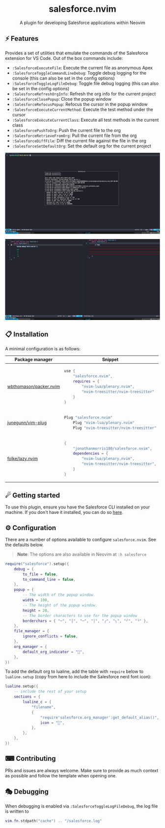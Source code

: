 <p align="center">
  <h1 align="center">salesforce.nvim</h2>
</p>

<div align="center">
    A plugin for developing Salesforce applications within Neovim
</div>

## ⚡️ Features

Provides a set of utilities that emulate the commands of the Salesforce
extension for VS Code. Out of the box commands include:

- `:SalesforceExecuteFile`: Execute the current file as anonymous Apex
- `:SalesforceToggleCommandLineDebug`: Toggle debug logging for the console (this can also be set in the config options)
- `:SalesforceToggleLogFileDebug`: Toggle file debug logging (this can also be set in the config options)
- `:SalesforceRefreshOrgInfo`: Refresh the org info for the current project
- `:SalesforceClosePopup`: Close the popup window
- `:SalesforceRefocusPopup`: Refocus the cursor in the popup window
- `:SalesforceExecuteCurrentMethod`: Execute the test method under the cursor
- `:SalesforceExecuteCurrentClass`: Execute all test methods in the current class
- `:SalesforcePushToOrg`: Push the current file to the org
- `:SalesforceRetrieveFromOrg`: Pull the current file from the org
- `:SalesforceDiffFile`: Diff the current file against the file in the org
- `:SalesforceSetDefaultOrg`: Set the default org for the current project

![Execute Anonymous](./.github/images/execute-anonymous.png)

![Diff With Org](./.github/images/diff.png)

## 📋 Installation

A minimal configuration is as follows:

<div align="center">
<table>
<thead>
<tr>
<th>Package manager</th>
<th>Snippet</th>
</tr>
</thead>
<tbody>
<tr>
<td>

[wbthomason/packer.nvim](https://github.com/wbthomason/packer.nvim)

</td>
<td>

```lua
use {
    "salesforce.nvim",
    requires = {
        "nvim-lua/plenary.nvim",
        "nvim-treesitter/nvim-treesitter"
    }
}
```

</td>
</tr>
<tr>
<td>

[junegunn/vim-plug](https://github.com/junegunn/vim-plug)

</td>
<td>

```lua
Plug "salesforce.nvim"
    Plug "nvim-lua/plenary.nvim"
    Plug "nvim-treesitter/nvim-treesitter"
```

</td>
</tr>
<tr>
<td>

[folke/lazy.nvim](https://github.com/folke/lazy.nvim)

</td>
<td>

```lua
{
    "jonathanmorris180/salesforce.nvim",
    dependencies = {
        "nvim-lua/plenary.nvim",
        "nvim-treesitter/nvim-treesitter",
    }
}
```

</td>
</tr>
</tbody>
</table>
</div>

## ☄ Getting started

To use this plugin, ensure you have the Salesforce CLI installed on your machine. If you don't have it installed, you can do so [here](https://developer.salesforce.com/tools/salesforcecli).

## ⚙ Configuration

There are a number of options available to configure `salesforce.nvim`. See the defaults below.

> **Note**: The options are also available in Neovim at `:h salesforce`

```lua
require("salesforce").setup({
    debug = {
        to_file = false,
        to_command_line = false,
    },
    popup = {
        -- The width of the popup window.
        width = 100,
        -- The height of the popup window.
        height = 20,
        -- The border characters to use for the popup window
        borderchars = { "─", "│", "─", "│", "╭", "╮", "╯", "╰" },
    },
    file_manager = {
        ignore_conflicts = false,
    },
    org_manager = {
        default_org_indicator = "󰄬",
    },
})
```

To add the default org to lualine, add the table with `require` below to `lualine.setup` (copy from here to include the Salesforce nerd font icon):

```lua
lualine.setup({
    -- include the rest of your setup
    sections = {
        lualine_c = {
            "filename",
            {
                "require'salesforce.org_manager':get_default_alias()",
                icon = "󰢎",
            },
        },
    },
})
```

## ⌨ Contributing

PRs and issues are always welcome. Make sure to provide as much context as possible and follow the template when opening one.

## 🎭 Debugging

When debugging is enabled via `:SalesforceToggleLogFileDebug`, the log file is written to

```lua
vim.fn.stdpath("cache") .. "/salesforce.log"
```
